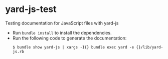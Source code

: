 # yard-js-test

Testing documentation for JavaScript files with yard-js

- Run `bundle install` to install the dependencies.
- Run the following code to generate the documentation:
  ```console
  $ bundle show yard-js | xargs -I{} bundle exec yard -e {}/lib/yard-js.rb
  ```
